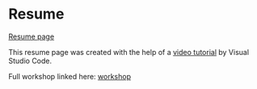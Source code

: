 # Resume
[Resume page](https://alan-choi.github.io/Resume/)

This resume page was created with the help of a [video tutorial](https://www.youtube.com/watch?v=M2IrPFMFwx8) by Visual Studio Code.

Full workshop linked here: [workshop](https://aka.ms/resumeworkshop)
